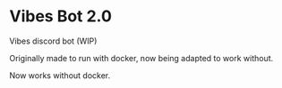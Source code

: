 # Vibes Bot 2.0

Vibes discord bot (WIP)

Originally made to run with docker, now being adapted to work without.

Now works without docker.